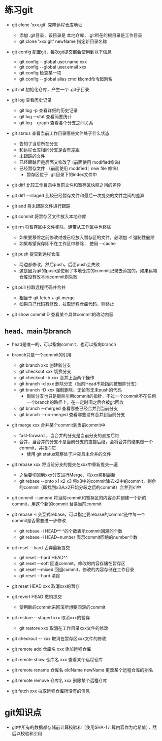 # 练习git
- git clone 'xxx.git' 克隆远程仓库地址
  - 添加 .git目录，该目录是 本地仓库，.git所在的根目录是工作目录
  - git clone 'xxx.git' newName 指定新目录名称

- git config 配置git，每次git提交都会使用到以下信息
  - git config --global user.name xxx
  - git config --global user.email xxx
  - git config <key> 检查某一项
  - git config --global alias cmd 给cmd命令起别名

- git init 初始化仓库，产生一个 .git子目录

- git log 查看历史记录
  - git log -p 查看详细的历史记录
  - git log --stat 查看简要统计
  - git log --graph 查看各个分支之间关系
  
- git status 查看当前工作目录哪些文件处于什么状态
  - 告知了当前所在分支
  - 和远程仓库相同分支是否有差距
  - 未跟踪的文件 
  - 已经跟踪但是后面又修改了 (前面使用 modified修饰)
  - 已经暂存文件 （前面使用 modified | new file 修饰）
    - 暂存区位于 .git目录下的index文件中

- git diff 比较工作目录中当前文件和暂存区快照之间的差异
- git diff --staged 比较已经暂存文件和最后一次提交的文件之间的差异  

- git add 将未跟踪文件进行跟踪
- git commit 将暂存区文件放入本地仓库
- git rm 将暂存区中文件移除，连带从工作区中也移除
  - 如果要移除之前修改过或已经放入暂存区的文件，必须加 -f 强制性删除
  - 如果希望保存即不在工作区中移除， 使用 --cache
- git push 提交到远程仓库
  - 两边都修改，然后push，后面push会失败
  - 这是因为git的push是使用了本地仓库的commit记录去添加的，如果远端仓库没有改本地commit则失败
  
- git pull 拉取远程代码并合并
  - 相当于 git fetch + git merge 
  - 如果自己代码有修改，拉取远程仓库代码，则终止
  
- git show commitID 查看某个具体commit的改动内容

## head、main与branch
- head是唯一的，可以指向commit，也可以指向branch
- branch只是一个commit的引用
  - git branch xxx  创建新分支
  - git checkout xxx  切换分支
  - git checkout -b xxx 合并上面两个操作
  - git branch -d xxx 删除分支（当前Head不能指向被删除分支）
  - git branch -D xxx 强制删除，无论有无未push的代码
    - 删除分支也只是删除引用commit的指针，不过一个commit不在任何一个branch的路径上，在一定时间之后会被git回收
  - git branch --merged 查看哪些已经合并到当前分支
  - git branch --no-merged 查看哪些没有合并到当前分支

- git merge xxx 合并某个commit到当前commit中
  - fast-forward ，当合并的分支是当前分支的直接后继
  - 合并，当合并的分支不是当前分支的直接后继，会将合并的结果做一个commit，并指向它
    - 使用 git status观察处于冲突且未合并的文件
- git rebase xxx 将当前分支的提交在xxx中重新提交一遍
  - 之后要切回到xxx分支进行Merge，将xxx移到最新
  - git rebase --onto x1 x2 x3 将x3中的commit除去x2中的commit，剩余的commit（即找到x3从x2开始分歧之后的commit）合并到x1中

- git commit --amend 将当前commit和暂存区的内容合并创建一个新的commit，用这个新的commit 替换当前commit
- git rebase -i 交互式rebase，可以指定要rebase的commit链中每一个commit是否需要进一步修改
  - git rebase -i HEAD^^ ^的个数表示commit回溯的个数
  - git rebase -i HEAD~number 表示commit回缩的number个数

- git reset --hard 丢弃最新提交
  - git reset --hard HEAD^^
  - git reset --soft 回退commit，修改的内容存储在暂存区
  - git reset --mixed  回退commit，修改的内容存储在工作目录
  - git reset --hard 清除
- git reset HEAD xxx 取消xxx的暂存
- git revert HEAD 撤销提交
  - 使用新的commit来回滚所想要回滚的commit
- git restore --staged xxx 取消xxx的暂存
  - git restore xxx 取消在工作目录xxx文件的修改
- git checkout -- xxx 取消在暂存区xxx文件的修改

- git remote add 仓库名 xxx 添加远程仓库
- git remote show 仓库名 xxx 查看某个远程仓库
- git remote rename 仓库名 oldName newName 更改某个远程仓库的别名
- git remote remove 仓库名 xxx 删除某个远程仓库

- git fetch xxx 拉取远程仓库所没有的信息

# git知识点
- git中所有的数据都存储前计算校验和（使用SHA-1计算内容作为哈希值），然后以校验和引用